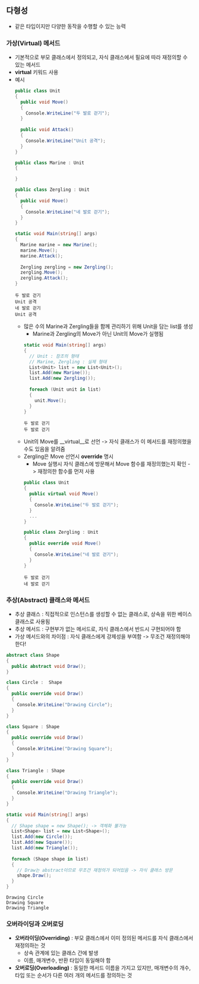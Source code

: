 ## 다형성
- 같은 타입이지만 다양한 동작을 수행할 수 있는 능력

### 가상(Virtual) 메서드
- 기본적으로 부모 클래스에서 정의되고, 자식 클래스에서 필요에 따라 재정의할 수 있는 메서드
- __virtual__ 키워드 사용
- 예시
  ```cs
  public class Unit
  {
    public void Move() 
    {
      Console.WriteLine("두 발로 걷기");
    }
    
    public void Attack()
    {
      Console.WriteLine("Unit 공격");
    }
  }
  
  public class Marine : Unit
  {
  
  }
  
  public class Zergling : Unit
  {
    public void Move()
    {
      Console.WriteLine("네 발로 걷기");
    }
  }
  
  static void Main(string[] args)
  {
    Marine marine = new Marine();
    marine.Move();
    marine.Attack();
    
    Zergling zergling = new Zergling();
    zergling.Move();
    zergling.Attack();
  }
  ```
  ```
  두 발로 걷기
  Unit 공격
  네 발로 걷기
  Unit 공격
  ```
  - 많은 수의 Marine과 Zergling들을 함께 관리하기 위해 Unit을 담는 list를 생성
    - Marine과 Zergling의 Move가 아닌 Unit의 Move가 실행됨
    ```cs
    static void Main(string[] args)
    {
      // Unit : 참조의 형태
      // Marine, Zergling : 실제 형태
      List<Unit> list = new List<Unit>();
      list.Add(new Marine());
      list.Add(new Zergling());
      
      foreach (Unit unit in list)
      {
        unit.Move();
      }
    }
    ```
    ```
    두 발로 걷기
    두 발로 걷기
    ```
  - Unit의 Move를 __virtual__로 선언 -> 자식 클래스가 이 메서드를 재정의했을 수도 있음을 알려줌
  - Zergling은 Move 선언시 __override__ 명시
    - Move 실행시 자식 클래스에 방문해서 Move 함수를 재정의했는지 확인 -> 재정의한 함수를 먼저 사용
    ```cs
    public class Unit
    {
      public virtual void Move() 
      {
        Console.WriteLine("두 발로 걷기");
      }
      ...
    }
    
    public class Zergling : Unit
    {
      public override void Move()
      {
        Console.WriteLine("네 발로 걷기");
      }
    }
    ```
    ```
    두 발로 걷기
    네 발로 걷기
    ```
   

### 추상(Abstract) 클래스와 메서드
- 추상 클래스 : 직접적으로 인스턴스를 생성할 수 없는 클래스로, 상속을 위한 베이스 클래스로 사용됨
- 추상 메서드 : 구현부가 없는 메서드로, 자식 클래스에서 반드시 구현되어야 함
- 가상 메서드와의 차이점 : 자식 클래스에게 강제성을 부여함 -> 무조건 재정의해야 한다!
```cs
abstract class Shape
{
  public abstract void Draw();
}

class Circle :  Shape
{
  public override void Draw()
  {
    Console.WriteLine("Drawing Circle");
  }
}

class Square : Shape
{
  public override void Draw()
  {
    Console.WriteLine("Drawing Square");
  }
}

class Triangle : Shape
{
  public override void Draw()
  {
    Console.WriteLine("Drawing Triangle");
  }
}

static void Main(string[] args)
{
  // Shape shape = new Shape(); -> 객체화 불가능
  List<Shape> list = new List<Shape>();
  list.Add(new Circle());
  list.Add(new Square());
  list.Add(new Triangle());
  
  foreach (Shape shape in list)
  {
    // Draw는 abstract이므로 무조건 재정의가 되어있음 -> 자식 클래스 방문
    shape.Draw(); 
  }
}
```
```
Drawing Circle
Drawing Square
Drawing Triangle
```


### 오버라이딩과 오버로딩
- __오버라이딩(Overriding)__ : 부모 클래스에서 이미 정의된 메서드를 자식 클래스에서 재정의하는 것
  - 상속 관계에 있는 클래스 간에 발생
  - 이름, 매개변수, 반환 타입이 동일해야 함
- __오버로딩(Overloading)__ : 동일한 메서드 이름을 가지고 있지만, 매개변수의 개수, 타입 또는 순서가 다른 여러 개의 메서드를 정의하는 것